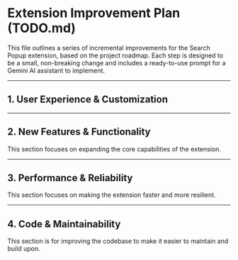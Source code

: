 # Extension Improvement Plan (TODO.md)

This file outlines a series of incremental improvements for the Search Popup extension, based on the project roadmap. Each step is designed to be a small, non-breaking change and includes a ready-to-use prompt for a Gemini AI assistant to implement.

---

## 1. User Experience & Customization

---

## 2. New Features & Functionality

This section focuses on expanding the core capabilities of the extension.

---

## 3. Performance & Reliability

This section focuses on making the extension faster and more resilient.


---

## 4. Code & Maintainability

This section is for improving the codebase to make it easier to maintain and build upon.


